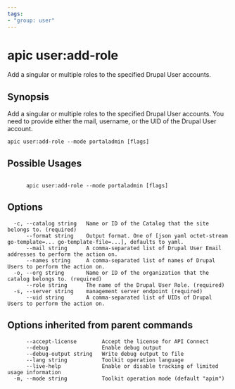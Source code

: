 ```yaml
---
tags:
- "group: user"
---
```

# apic user:add-role

Add a singular or multiple roles to the specified Drupal User accounts.

## Synopsis

Add a singular or multiple roles to the specified Drupal User accounts. You need to provide either the mail, username, or the UID of the Drupal User account.

```
apic user:add-role --mode portaladmin [flags]
```

## Possible Usages

```

      apic user:add-role --mode portaladmin [flags]

```

## Options

```
  -c, --catalog string   Name or ID of the Catalog that the site belongs to. (required)
      --format string    Output format. One of [json yaml octet-stream go-template=... go-template-file=...], defaults to yaml.
      --mail string      A comma-separated list of Drupal User Email addresses to perform the action on.
      --names string     A comma-separated list of names of Drupal Users to perform the action on.
  -o, --org string       Name or ID of the organization that the catalog belongs to. (required)
      --role string      The name of the Drupal User Role. (required)
  -s, --server string    management server endpoint (required)
      --uid string       A comma-separated list of UIDs of Drupal Users to perform the action on.
```

## Options inherited from parent commands

```
      --accept-license        Accept the license for API Connect
      --debug                 Enable debug output
      --debug-output string   Write debug output to file
      --lang string           Toolkit operation language
      --live-help             Enable or disable tracking of limited usage information
  -m, --mode string           Toolkit operation mode (default "apim")
```
